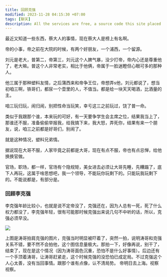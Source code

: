 ```yaml
---
title: 回顾克强
modified: 2023-11-28 04:15:30 +07:00
tags: [聊天]
description: All the services are free, a source code this site placed on github repository and intergration with netlify service, another service that you can use is github page for hosting your own static site.
---
```


 最近又知道一些东西，蔡大人的事情，现在蔡大人是榜上有名啊。

帝的小事，帝之前在大院的时候，有两个好朋友，一个浦西，一个留源。

刘元是老大，普第二，帝第三，刘元这个人脾气暴，没少打帝，帝内心还是尊重他了，老大嘛。普这个人非常老实，相比于他俩，帝属于一脸迷瞪但心眼可多的那种人。

他三属于那种塑料友情，之后蒲西来和帝争王位，帝想弄s他，刘元都说了，想当初咱三啊，铁哥们，都尿一个壶里的人，不值当。都是给一块天天喝酒，比酒量的主。

咱三玩归玩，闹归闹，别把性命当玩笑，幸亏这三之前玩过，饶了普一命。

类似于我跟那个谁，本来玩的可好，有一天要争学生会主席之位，结果我当上了，那谁还不服，准备偷偷举报我，给我搞下来，我大怒，弄死你，结果有来一个朋友，说，咱三之前都是好哥们，别闹了。

就是这种情况，塑料兄弟情。

据说现在大哥不服，人家毕竟之前都是大哥，现在有点不服，帝也有点忌惮，给他换换官做。

官场，职场，都一样，官场有个隐规矩，美女进去必须让大哥先睡，先糟蹋了，底下人再玩，这属于啥思想吧，我一个领导，不能玩你玩剩下的。只能玩我玩剩下的。不能说都是，有部分是。

### 回顾李克强

李克强年龄比较小，也就是说不定帝没了，克强还在，因为人总有一死，死了什么权力都没了，李克强年轻，很有可能那时候克强出来说几句不中听的话，所以，克强必须早没。

![](https://img-4l1.pages.dev/987.jpg)

上图是涛哥拍肩克强的图片，克强当时明显被吓着了，突然一拍，说明涛哥和克强关系不错，要不然不会拍他，这个图信息量极大。那拍一下，好像再说，别干了，结束了，现在是这个情况（因为涛哥面色沉重，恐怕不是什么好事情）。后边还有一个手顶着涛哥，让涛哥赶紧走，这个时候克强的没恐怕已成定局。不过克强这个人心太善，没有当回事情。跟那个谁有点像，认不清局势。
帝明日去上海。视察视察。

